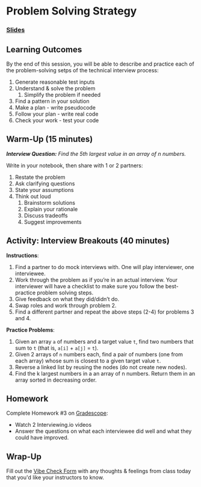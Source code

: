 # Problem Solving Strategy

### [Slides](https://docs.google.com/presentation/d/10QktdpcIb2veHfELkI_JfE3fWqNwk2laJbmjeknlSPw/edit?usp=sharing)

## Learning Outcomes

By the end of this session, you will be able to describe and practice each of the problem-solving setps of the technical interview process:

1. Generate reasonable test inputs
1. Understand & solve the problem
    1. Simplify the problem if needed
1. Find a pattern in your solution
1. Make a plan - write pseudocode
1. Follow your plan - write real code
1. Check your work - test your code

## Warm-Up (15 minutes)

_**Interview Question:** Find the 5th largest value in an array of n numbers._

Write in your notebook, then share with 1 or 2 partners:

1. Restate the problem
1. Ask clarifying questions
1. State your assumptions
1. Think out loud
    1. Brainstorm solutions
    1. Explain your rationale
    1. Discuss tradeoffs
    1. Suggest improvements

## Activity: Interview Breakouts (40 minutes)

**Instructions**:

1. Find a partner to do mock interviews with. One will play interviewer, one interviewee.
1. Work through the problem as if you’re in an actual interview. Your interviewer will have a checklist to make sure you follow the best-practice problem solving steps.
1. Give feedback on what they did/didn’t do.
1. Swap roles and work through problem 2.
1. Find a different partner and repeat the above steps (2-4) for problems 3 and 4.

**Practice Problems**:

1. Given an array `a` of numbers and a target value `t`, find two numbers that sum to `t` (that is, `a[i]` + `a[j]` = `t`).
1. Given 2 arrays of `n` numbers each, find a pair of numbers (one from each array) whose sum is closest to a given target value `t`.
1. Reverse a linked list by reusing the nodes (do not create new nodes).
1. Find the k largest numbers in a an array of n numbers. Return them in an array sorted in decreasing order.

## Homework

Complete Homework #3 on [Gradescope](https://gradescope.com):
- Watch 2 Interviewing.io videos
- Answer the questions on what each interviewee did well and what they could have improved.

## Wrap-Up

Fill out the [Vibe Check Form](https://forms.gle/3tCpS457XudkypmSA) with any thoughts & feelings from class today that you'd like your instructors to know.
